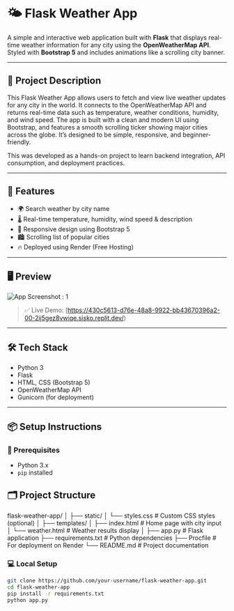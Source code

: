 # 🌤️ Flask Weather App

A simple and interactive web application built with **Flask** that displays real-time weather information for any city using the **OpenWeatherMap API**. Styled with **Bootstrap 5** and includes animations like a scrolling city banner.

---

## 📖 Project Description

This Flask Weather App allows users to fetch and view live weather updates for any city in the world. It connects to the OpenWeatherMap API and returns real-time data such as temperature, weather conditions, humidity, and wind speed. The app is built with a clean and modern UI using Bootstrap, and features a smooth scrolling ticker showing major cities across the globe. It’s designed to be simple, responsive, and beginner-friendly.

This was developed as a hands-on project to learn backend integration, API consumption, and deployment practices.

---

## 🚀 Features

- 🌍 Search weather by city name
- 🌡️ Real-time temperature, humidity, wind speed & description
- 🧭 Responsive design using Bootstrap 5
- 🏙️ Scrolling list of popular cities
- 🔥 Deployed using Render (Free Hosting)

---

## 🖥️ Preview

![App Screenshot : 1](https://github.com/ABHI-RAJ-9053/flask-weather-app/commit/967ce63336d99ecbeaf64eb169bd66dc00eab898)

> ✅ Live Demo: [https://430c5613-d76e-48a8-9922-bb43670396a2-00-2ij5gez8vwiqe.sisko.replit.dev/)

---

## 🛠️ Tech Stack

- Python 3
- Flask
- HTML, CSS (Bootstrap 5)
- OpenWeatherMap API
- Gunicorn (for deployment)

---

## 📦 Setup Instructions

### 🔧 Prerequisites

- Python 3.x
- `pip` installed

## 🗂️ Project Structure

flask-weather-app/
│
├── static/
│   └── styles.css          # Custom CSS styles (optional)
│
├── templates/
│   ├── index.html          # Home page with city input
│   └── weather.html        # Weather results display
│
├── app.py                  # Flask application
├── requirements.txt        # Python dependencies
├── Procfile                # For deployment on Render
└── README.md               # Project documentation


### 💻 Local Setup

```bash
git clone https://github.com/your-username/flask-weather-app.git
cd flask-weather-app
pip install -r requirements.txt
python app.py
